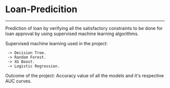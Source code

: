 # Loan-Predicition
---------------------------------------------------------------------------------------------------------------------------------------------------
Prediction of loan by verifying all the satisfactory constraints to be done for loan approval by using supervised machine learning algorithms.

Supervised machine learning used in the project:

     -> Decision Tree.
     -> Random Forest.
     -> XG Boost.
     -> Logistic Regression.

Outcome of the project:
  Accuracy value of all the models and it's respective AUC curves.
